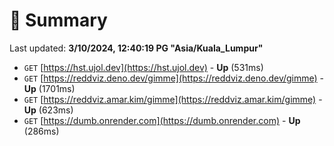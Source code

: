# 📖 Summary
Last updated: **3/10/2024, 12:40:19 PG "Asia/Kuala_Lumpur"**

- `GET` [https://hst.ujol.dev](https://hst.ujol.dev) - **Up** (531ms)
- `GET` [https://reddviz.deno.dev/gimme](https://reddviz.deno.dev/gimme) - **Up** (1701ms)
- `GET` [https://reddviz.amar.kim/gimme](https://reddviz.amar.kim/gimme) - **Up** (623ms)
- `GET` [https://dumb.onrender.com](https://dumb.onrender.com) - **Up** (286ms)
